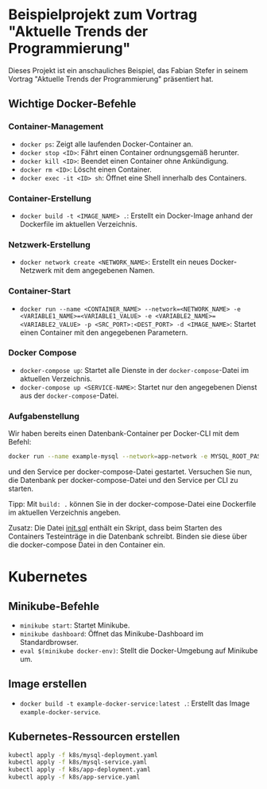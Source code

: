 # Beispielprojekt zum Vortrag "Aktuelle Trends der Programmierung"

Dieses Projekt ist ein anschauliches Beispiel, das Fabian Stefer in seinem Vortrag "Aktuelle Trends der Programmierung" präsentiert hat.

## Wichtige Docker-Befehle

### Container-Management
- `docker ps`: Zeigt alle laufenden Docker-Container an.
- `docker stop <ID>`: Fährt einen Container ordnungsgemäß herunter.
- `docker kill <ID>`: Beendet einen Container ohne Ankündigung.
- `docker rm <ID>`: Löscht einen Container.
- `docker exec -it <ID> sh`: Öffnet eine Shell innerhalb des Containers.

### Container-Erstellung
- `docker build -t <IMAGE_NAME> .`: Erstellt ein Docker-Image anhand der Dockerfile im aktuellen Verzeichnis.

### Netzwerk-Erstellung
- `docker network create <NETWORK_NAME>`: Erstellt ein neues Docker-Netzwerk mit dem angegebenen Namen.

### Container-Start
- `docker run --name <CONTAINER_NAME> --network=<NETWORK_NAME> -e <VARIABLE1_NAME>=<VARIABLE1_VALUE> -e <VARIABLE2_NAME>=<VARIABLE2_VALUE> -p <SRC_PORT>:<DEST_PORT> -d <IMAGE_NAME>`: Startet einen Container mit den angegebenen Parametern.

### Docker Compose
- `docker-compose up`: Startet alle Dienste in der `docker-compose`-Datei im aktuellen Verzeichnis.
- `docker-compose up <SERVICE-NAME>`: Startet nur den angegebenen Dienst aus der `docker-compose`-Datei.

### Aufgabenstellung

Wir haben bereits einen Datenbank-Container per Docker-CLI mit dem Befehl:

```bash
docker run --name example-mysql --network=app-network -e MYSQL_ROOT_PASSWORD=mysql-pw -e MYSQL_DATABASE=node_example -p 3306:3306 -d mysql:latest
```
und den Service per docker-compose-Datei gestartet. Versuchen Sie nun, die Datenbank per docker-compose-Datei und den Service per CLI zu starten.

Tipp: Mit `build: .` können Sie in der docker-compose-Datei eine Dockerfile im aktuellen Verzeichnis angeben.

Zusatz: Die Datei [init.sql](db%2Finit.sql) enthält ein Skript, dass beim Starten des Containers Testeinträge in die 
Datenbank schreibt. Binden sie diese über die docker-compose Datei in den Container ein.

# Kubernetes
## Minikube-Befehle

- `minikube start`: Startet Minikube.
- `minikube dashboard`: Öffnet das Minikube-Dashboard im Standardbrowser.
- `eval $(minikube docker-env)`: Stellt die Docker-Umgebung auf Minikube um.

## Image erstellen

- `docker build -t example-docker-service:latest .`: Erstellt das Image `example-docker-service`.

## Kubernetes-Ressourcen erstellen

```bash
kubectl apply -f k8s/mysql-deployment.yaml
kubectl apply -f k8s/mysql-service.yaml
kubectl apply -f k8s/app-deployment.yaml
kubectl apply -f k8s/app-service.yaml
```



